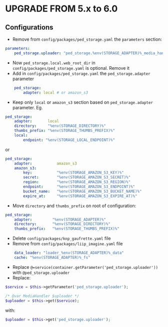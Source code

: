 UPGRADE FROM 5.x to 6.0
=======================

Configurations
--------------

* Remove from `config/packages/ped_storage.yaml` the `parameters` section:

```yaml
parameters:
    ped_storage.uploader: "ped_storage.%env(STORAGE_ADAPTER)%_media_handler"
```

* Now `ped_storage.local.web_root_dir` in `config/packages/ped_storage.yaml` is optional. Remove it
* Add in `config/packages/ped_storage.yaml` the `ped_storage.adapter` parameter

```yaml
    ped_storage:
        adapter: local # or amazon_s3
```

* Keep only `local` or `amazon_s3` section based on `ped_storage.adapter` parameter. Eg.

```yaml
ped_storage:
    adapter:       local
    directory:     "%env(STORAGE_DIRECTORY)%"
    thumbs_prefix: "%env(STORAGE_THUMBS_PREFIX)%"
    local:
        endpoint: "%env(STORAGE_LOCAL_ENDPOINT)%"
```

or

```yaml
ped_storage:
    adapter:           amazon_s3
    amazon_s3:
        key:           "%env(STORAGE_AMAZON_S3_KEY)%"
        secret:        "%env(STORAGE_AMAZON_S3_SECRET)%"
        region:        "%env(STORAGE_AMAZON_S3_REGION)%"
        endpoint:      "%env(STORAGE_AMAZON_S3_ENDPOINT)%"
        bucket_name:   "%env(STORAGE_AMAZON_S3_BUCKET_NAME)%"
        expire_at:     "%env(STORAGE_AMAZON_S3_EXPIRE_AT)%"
```

* Move `directory` and `thumbs_prefix` on root of configuration:

```yaml
ped_storage:
    adapter:         "%env(STORAGE_ADAPTER)%"
    directory:       "%env(STORAGE_DIRECTORY)%"
    thumbs_prefix:   "%env(STORAGE_THUMBS_PREFIX)%"
```

* Delete `config/packages/knp_gaufrette.yaml` file
* Remove from `config/packages/liip_imagine.yaml` file

```yaml
    data_loader: "loader_%env(STORAGE_ADAPTER)%_data"
    cache: "%env(STORAGE_ADAPTER)%_fs"
```

* Replace `@=service(container.getParameter('ped_storage.uploader'))` with `@ped_storage.uploader`
* Replace:

```php
$service = $this->getParameter('ped_storage.uploader');

/* @var MediaHandler $uploader */
$uploader = $this->get($service);
```

with:

```php
$uploader = $this->get('ped_storage.uploader');
```
